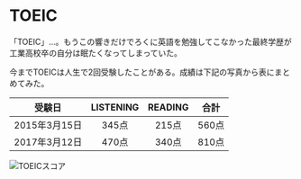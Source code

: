 # TOEIC
「TOEIC」…。もうこの響きだけでろくに英語を勉強してこなかった最終学歴が工業高校卒の自分は眠たくなってしまっていた。

今までTOEICは人生で2回受験したことがある。成績は下記の写真から表にまとめてみた。

|受験日|LISTENING|READING|合計|
|:---:|:---:|:---:|:---:|
|2015年3月15日|345点|215点|560点|
|2017年3月12日|470点|340点|810点|

![TOEICスコア](/public/images/toiec_score_koichi.jpeg)
